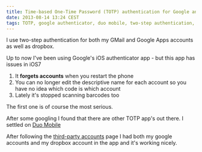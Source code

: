 ```yaml
---
title: Time-based One-Time Password (TOTP) authentication for Google and more on iOS7
date: 2013-08-14 13:24 CEST
tags: TOTP, google authenticator, duo mobile, two-step authentication, ios7, dropbox, google
---
```


I use two-step authentication for both my GMail and Google Apps accounts as well as dropbox.

Up to now I've been using Google's iOS authenticator app - but this app has issues in iOS7

1. It **forgets accounts** when you restart the phone
1. You can no longer edit the descriptive name for each account so you have no idea which code is which account
1. Lately it's stopped scanning barcodes too

The first one is of course the most serious.

After some googling I found that there are other TOTP app's out there. I settled on [Duo Mobile](https://itunes.apple.com/us/app/duo-mobile/id422663827?mt=8‎)

After following the [third-party accounts](http://guide.duosecurity.com/third-party-accounts) page I had both my google accounts and my dropbox account in the app and it's working nicely.
